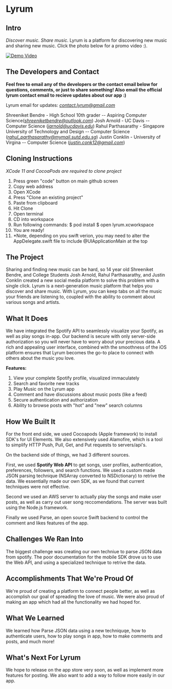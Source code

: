 # Lyrum

## Intro
*Discover music. Share music.* Lyrum is a platform for discovering new music and sharing new music. Click the photo below for a promo video :).

[![Demo Video](https://img.youtube.com/vi/wG-q0WTAf34/0.jpg)](https://www.youtube.com/watch?v=wG-q0WTAf34)

## The Developers and Contact
**Feel free to email any of the developers or the contact email below for questions, comments, or just to share something! Also email the official lyrum contact email to recieve updates about our app :)**

Lyrum email for updates: *contact.lyrum@gmail.com*

Shreeniket Bendre - High School 10th grader -- Aspiring Computer Science(*shreeniketbendre@outlook.com*)
Josh Arnold - UC Davis -- Computer Science (*jarnold@ucdavis.edu*)
Rahul Parthasarathy - Singapore University of Technology and Design -- Computer Science (*rahul_parthasarathy@mymail.sutd.edu.sg*)
Justin Conklin - University of Virgina -- Computer Science (*justin.conk12@gmail.com*)

## Cloning Instructions 
*XCode 11 and CocoaPods are required to clone project*
1) Press green "code" button on main github screen
2) Copy web address
3) Open XCode
4) Press "Clone an existing project"
5) Paste from clipboard
6) Hit Clone
7) Open terminal
8) CD into workspace
9) Run following commands:
   $ pod install
   $ open lyrum.xcworkspace
10) You are ready!
11) *Note, depending on you swift verion, you may need to alter the AppDelegate.swift file to include @UIApplicationMain at the top
   
## The Project
Sharing and finding new music can be hard, so 14 year old Shreeniket Bendre, and College Students Josh Arnold, Rahul Parthasarathy, and Justin Conklin created a new social media platform to solve this problem with a single click. Lyrum is a next-generation music platform that helps you discover and share music. With Lyrum, you can keep tabs on all the music your friends are listening to, coupled with the ability to comment about various songs and artists.

## What It Does
We have integrated the Spotify API to seamlessly visualize your Spotify, as well as play songs in-app. Our backend is secure with only server-side authorization so you will never have to worry about your precious data. A rich and appealing user interface, combined with the smoothness of the iOS platform ensures that Lyrum becomes the go-to place to connect with others about the music you love. 

**Features:** 
1) View your complete Spotify profile, visualized immaculately 
2) Search and favorite new tracks 
3) Play Music on the Lyrum app 
4) Comment and have discussions about music posts (like a feed) 
5) Secure authentication and authorization 
6) Ability to browse posts with "hot" and "new" search columns

## How We Built It
For the front end side, we used Cocoapods (Apple framework) to install SDK's for UI Elements. We also extensively used Alamofire, which is a tool to simplify HTTP Push, Pull, Get, and Put requests to servers/api's.


On the backend side of things, we had 3 different sources. 

First, we used **Spotify Web API** to get songs, user profiles, authentication, preferences, followers, and search functions. We used a custom made JSON parsing technique (NSArray converted to NSDictionary) to retrive the data. We essentially made our own SDK, as we found that current techniques were not effective.

Second we used an AWS server to actually play the songs and make user posts, as well as carry out user song reccomendations. The server was built using the Node.js framework.

Finally we used Parse, an open source Swift backend to control the comment and likes features of the app.

## Challenges We Ran Into
The biggest challenge was creating our own techniue to parse JSON data from spotify. The poor documentation for the mobile SDK drove us to use the Web API, and using a specialized technique to retrive the data.

## Accomplishments That We're Proud Of
We're proud of creating a platform to connect people better, as well as accomplish our goal of spreading the love of music. We were also proud of making an app which had all the functionality we had hoped for.

## What We Learned
We learned how Parse JSON data using a new techniquqe, how to authenticate users, how to play songs in app, how to make comments and posts, and much more!

## What's Next For Lyrum
We hope to release on the app store very soon, as well as implement more features for posting. We also want to add a way to follow more easily in our app.
